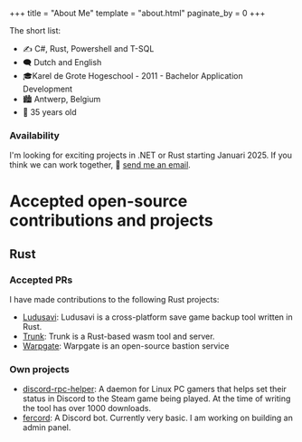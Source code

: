 +++
title = "About Me"
template = "about.html"
paginate_by = 0
+++

The short list:

* ✍️ C#, Rust, Powershell and T-SQL
* 🗨️ Dutch and English
* 🎓Karel de Grote Hogeschool - 2011 - Bachelor Application Development
* 🏙️ Antwerp, Belgium
* 🎂 35 years old

### Availability 

I'm looking for exciting projects in .NET or Rust starting Januari 2025. If you think we can work together, 📨 <a onclick="contactMail()" href="#">send me an email</a>.

<script type="text/javascript">
function contactMail() {
    const w = window;
    const a = "d29ya3dpdGh1c0B2ZGFhLndlYnNpdGU=";
    w.open("mailto:" + atob(a));
}

</script>

# Accepted open-source contributions and projects
## Rust
### Accepted PRs

I have made contributions to the following Rust projects:

* [Ludusavi](https://github.com/mtkennerly/ludusavi/pull/226): Ludusavi is a cross-platform save game backup tool written in Rust.
* [Trunk](https://github.com/trunk-rs/trunk/pull/615): Trunk is a Rust-based wasm tool and server.
* [Warpgate](https://github.com/warp-tech/warpgate/pull/1055): Warpgate is an open-source bastion service

### Own projects
* [discord-rpc-helper](https://crates.io/crates/discord-rpc-helper): A daemon for Linux PC gamers that helps set their status in Discord to the Steam game being played. At the time of writing the tool has over 1000 downloads.
* [fercord](https://github.com/kekonn/fercord): A Discord bot. Currently very basic. I am working on building an admin panel.